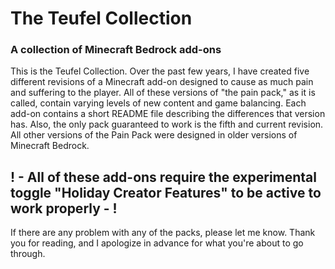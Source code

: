# The Teufel Collection
### A collection of Minecraft Bedrock add-ons

This is the Teufel Collection. Over the past few years, I have created five different revisions of a Minecraft add-on designed to cause as much pain and suffering to the player. All of these versions of "the pain pack," as it is called, contain varying levels of new content and game balancing. Each add-on contains a short README file describing the differences that version has. Also, the only pack guaranteed to work is the fifth and current revision. All other versions of the Pain Pack were designed in older versions of Minecraft Bedrock.

## ! - All of these add-ons require the experimental toggle "Holiday Creator Features" to be active to work properly - !

If there are any problem with any of the packs, please let me know. Thank you for reading, and I apologize in advance for what you're about to go through.
